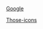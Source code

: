 [Google](https://www.flaticon.com/authors/google)

[Those-icons](https://www.flaticon.com/authors/those-icons)
